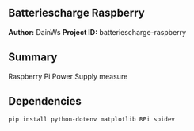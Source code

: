 ## Batteriescharge Raspberry
**Author:** DainWs
**Project ID:** batteriescharge-raspberry

## Summary
Raspberry Pi Power Supply measure

## Dependencies
```terminal
pip install python-dotenv matplotlib RPi spidev
```